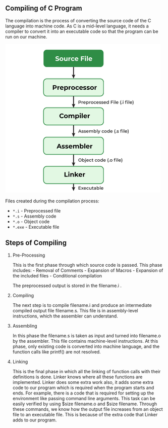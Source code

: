 ## Compiling of C Program

The compilation is the process of converting the source code of the C language into machine code. As C is a mid-level language, it needs a compiler to convert it into an executable code so that the program can be run on our machine.

![Compiling in C](./images/Compilation-Process-in-C.png "a title")

Files created during the compilation process:

- `*.i` - Preprocessed file
- `*.s` - Assembly code
- `*.o` - Object code
- `*.exe` - Executable file

## Steps of Compiling

1. Pre-Processing

    This is the first phase through which source code is passed. This phase includes:
        - Removal of Comments
        - Expansion of Macros
        - Expansion of the included files
        - Conditional compilation

    The preprocessed output is stored in the filename.i .

2. Compiling

    The next step is to compile filename.i and produce an intermediate compiled output file filename.s. This file is in assembly-level instructions, which the assembler can understand.

3. Assembling

    In this phase the filename.s is taken as input and turned into filename.o by the assembler. This file contains machine-level instructions. At this phase, only existing code is converted into machine language, and the function calls like printf() are not resolved.

4. Linking

    This is the final phase in which all the linking of function calls with their definitions is done. Linker knows where all these functions are implemented. Linker does some extra work also, it adds some extra code to our program which is required when the program starts and ends. For example, there is a code that is required for setting up the environment like passing command line arguments. This task can be easily verified by using $size filename.o and $size filename. Through these commands, we know how the output file increases from an object file to an executable file. This is because of the extra code that Linker adds to our program. 
